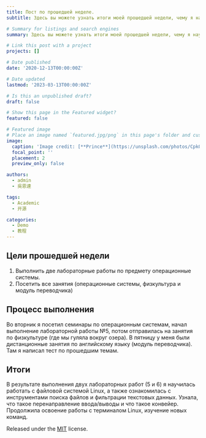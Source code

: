 ```yaml
---
title: Пост по прошедшей неделе.
subtitle: Здесь вы можете узнать итоги моей прошедшей недели, чему я научилась и над чем работал.

# Summary for listings and search engines
summary: Здесь вы можете узнать итоги моей прошедшей недели, чему я научилась и над чем работал.

# Link this post with a project
projects: []

# Date published
date: '2020-12-13T00:00:00Z'

# Date updated
lastmod: '2023-03-13T00:00:00Z'

# Is this an unpublished draft?
draft: false

# Show this page in the Featured widget?
featured: false

# Featured image
# Place an image named `featured.jpg/png` in this page's folder and customize its options here.
image:
  caption: 'Image credit: [**Prince**](https://unsplash.com/photos/CpkOjOcXdUY)'
  focal_point: ''
  placement: 2
  preview_only: false

authors:
  - admin
  - 吳恩達

tags:
  - Academic
  - 开源

categories:
  - Demo
  - 教程
---
```


## Цели прошедшей недели

1. Выполнить две лабораторные работы по предмету операционные системы.
2. Посетить все занятия (операционные системы, физкультура и модуль переводчика)

## Процесс выполнения

Во вторник я посетил семинары по операционным системам, начал выполнение лабораторной работы №5, потом отправилась на занятия по физкультуре (где мы гуляла вокруг озера). В пятницу у меня были дистанционные занятия по английскому языку (модуль переводчика). Там я написал тест по прошедшим темам.

## Итоги

В результате выполнения двух лабораторных работ (5 и 6) я научилась работать с файловой системой Linux, а также ознакомилась с инструментами поиска файлов и фильтрации текстовых данных. Узнала, что такое перенаправление ввода/выводы и что такое конвейер. Продолжила освоение работы с терминалом Linux, изучение новых команд.



Released under the [MIT](https://github.com/wowchemy/wowchemy-hugo-themes/blob/master/LICENSE.md) license.
